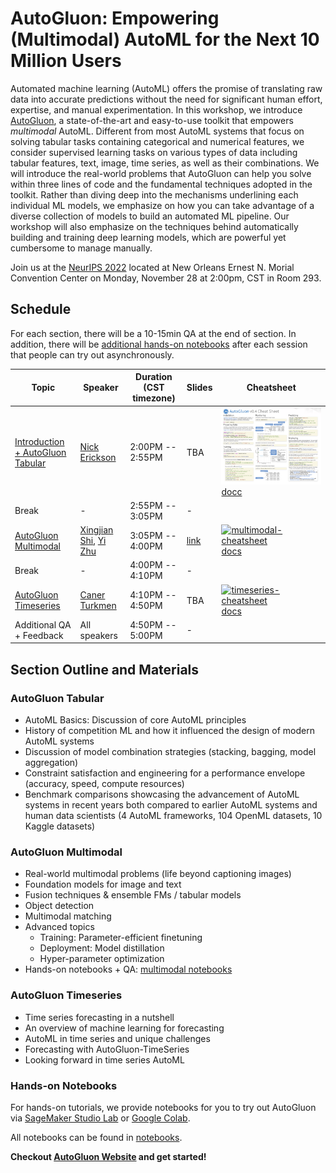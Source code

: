 # AutoGluon: Empowering (Multimodal) AutoML for the Next 10 Million Users

Automated machine learning (AutoML) offers the promise of translating raw data into accurate predictions without the need for 
significant human effort, expertise, and manual experimentation. In this workshop, we introduce [AutoGluon](https://github.com/autogluon/autogluon), 
a state-of-the-art and easy-to-use toolkit that empowers *multimodal* AutoML. Different from most AutoML systems that focus on solving tabular tasks 
containing categorical and numerical features, we consider supervised learning tasks on various types of data including tabular 
features, text, image, time series, as well as their combinations. We will introduce the real-world problems that AutoGluon can help you 
solve within three lines of code and the fundamental techniques adopted in the toolkit.
Rather than diving deep into the mechanisms underlining each individual ML models, 
we emphasize on how you can take advantage of a diverse collection of models to build an automated ML pipeline.
Our workshop will also emphasize on the techniques behind automatically building and training deep learning models, 
which are powerful yet cumbersome to manage manually.

Join us at the [NeurIPS 2022](https://nips.cc/) located at New Orleans Ernest N. Morial Convention Center on Monday, November 28 at 2:00pm, CST in 
Room 293.


## Schedule

For each section, there will be a 10-15min QA at the end of section. In addition, there will be [additional hands-on notebooks](#hands-on-notebooks) after 
each session that people can try out asynchronously.

| Topic                                                  | Speaker                                                                               | Duration (CST timezone) | Slides                                                                                                                                          | Cheatsheet                                                                                                                                                                                                                                                                                                                                       |
|--------------------------------------------------------|---------------------------------------------------------------------------------------|-------------------------|-------------------------------------------------------------------------------------------------------------------------------------------------|--------------------------------------------------------------------------------------------------------------------------------------------------------------------------------------------------------------------------------------------------------------------------------------------------------------------------------------------------|
| [Introduction + AutoGluon Tabular](#autogluon-tabular) | [Nick Erickson](https://github.com/Innixma)                                           | 2:00PM -- 2:55PM        | TBA                                                                                                                                             | [![tabular-cheatsheet](https://raw.githubusercontent.com/Innixma/autogluon-doc-utils/main/docs/cheatsheets/stable/autogluon-cheat-sheet.jpeg)](https://nbviewer.org/github/Innixma/autogluon-doc-utils/blob/main/docs/cheatsheets/stable/autogluon-cheat-sheet.pdf) [docc](https://auto.gluon.ai/stable/tutorials/tabular_prediction/index.html) |
| Break                                                  | -                                                                                     | 2:55PM -- 3:05PM        | -                                                                                                                                               |                                                                                                                                                                                                                                                                                                                                                  |
| [AutoGluon Multimodal](#autogluon-multimodal)          | [Xingjian Shi](https://github.com/sxjscience), [Yi Zhu](https://github.com/bryanyzhu) | 3:05PM -- 4:00PM        | [link](https://docs.google.com/presentation/d/1p3GKtZpSvIgw7DqyTammwcv1TtBYHcbW/edit?usp=sharing&ouid=117434028345007023633&rtpof=true&sd=true) | [![multimodal-cheatsheet](https://automl-mm-bench.s3-accelerate.amazonaws.com/cheatsheet/v0.6.0/AutoGluon_Multimodal_Cheatsheet_v0.6.0.png)](https://automl-mm-bench.s3-accelerate.amazonaws.com/cheatsheet/v0.6.0/AutoGluon_Multimodal_Cheatsheet_v0.6.0.pdf) [docs](https://auto.gluon.ai/stable/tutorials/multimodal/index.html)              |
| Break                                                  | -                                                                                     | 4:00PM -- 4:10PM        | -                                                                                                                                               |                                                                                                                                                                                                                                                                                                                                                  |
| [AutoGluon Timeseries](#autogluon-timeseries)          | [Caner Turkmen](https://github.com/canerturkmen)                                      | 4:10PM -- 4:50PM        | TBA                                                                                                                                             | [![timeseries-cheatsheet](https://autogluon-timeseries-datasets.s3.us-west-2.amazonaws.com/public/autogluon_timeseries_cheatsheet.png)](https://autogluon-timeseries-datasets.s3.us-west-2.amazonaws.com/public/autogluon_timeseries_cheatsheet.pdf) [docs](https://auto.gluon.ai/stable/tutorials/timeseries/index.html)                        |
| Additional QA + Feedback                               | All speakers                                                                          | 4:50PM -- 5:00PM        | -                                                                                                                                               |                                                                                                                                                                                                                                                                                                                                                  |


## Section Outline and Materials

### AutoGluon Tabular

- AutoML Basics: Discussion of core AutoML principles
- History of competition ML and how it influenced the design of modern AutoML systems
- Discussion of model combination strategies (stacking, bagging, model aggregation)
- Constraint satisfaction and engineering for a performance envelope (accuracy, speed, compute resources)
- Benchmark comparisons showcasing the advancement of AutoML systems in recent years both compared to earlier AutoML systems and human data scientists (4 AutoML frameworks, 104 OpenML datasets, 10 Kaggle datasets)


### AutoGluon Multimodal

- Real-world multimodal problems (life beyond captioning images)
- Foundation models for image and text
- Fusion techniques & ensemble FMs / tabular models 
- Object detection
- Multimodal matching
- Advanced topics
  - Training: Parameter-efficient finetuning
  - Deployment: Model distillation
  - Hyper-parameter optimization
- Hands-on notebooks + QA: [multimodal notebooks](./notebooks/multimodal)

### AutoGluon Timeseries

- Time series forecasting in a nutshell
- An overview of machine learning for forecasting
- AutoML in time series and unique challenges
- Forecasting with AutoGluon-TimeSeries
- Looking forward in time series AutoML


### Hands-on Notebooks

For hands-on tutorials, we provide notebooks for you to try out AutoGluon via [SageMaker Studio Lab](https://aws.amazon.com/sagemaker/studio-lab/) or [Google Colab](https://colab.research.google.com/).

All notebooks can be found in [notebooks](./notebooks).

**Checkout [AutoGluon Website](https://auto.gluon.ai/) and get started!**
